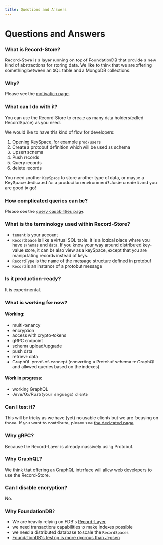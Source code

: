 ```yaml
---
title: Questions and Answers
---
```


# Questions and Answers

### What is Record-Store?

Record-Store is a layer running on top of FoundationDB that provide a new kind of abstractions for storing data. We like to think that we are offering something between an SQL table and a MongoDB collections.

### Why?

Please see the [motivation page](/motivations).

### What can I do with it?

You can use the Record-Store to create as many data holders(called RecordSpace) as you need.

We would like to have this kind of flow for developers:

1. Opening KeySpace, for example `prod/users`
2. Create a protobuf definition which will be used as schema
3. Upsert schema
4. Push records
5. Query records
6. delete records

You need another `KeySpace` to store another type of data, or maybe a KeySpace dedicated for a production environment? Juste create it and you are good to go!

### How complicated queries can be?

Please see the [query capabilities page](/query-capabilities).

### What is the terminology used within Record-Store?

* `tenant` is your account
* `RecordSpace` is like a virtual SQL table, it is a logical place where you have `schemas` and `data`. If you know your way around distributed key-value store, it can be also view as a keySpace, except that you are manipulating records instead of keys.
* `RecordType` is the name of the message structure defined in protobuf
* `Record` is an instance of a protobuf message

### Is it production-ready?

It is experimental.

### What is working for now?

#### Working:

* multi-tenancy
* encryption
* access with crypto-tokens
* gRPC endpoint
* schema upload/upgrade
* push data
* retrieve data
* GraphQL proof-of-concept (converting a Protobuf schema to GraphQL and allowed queries based on the indexes)

#### Work in progress:

* working GraphQL
* Java/Go/Rust/(your language) clients

### Can I test it?

This will be tricky as we have (yet) no usable clients but we are focusing on those. If you want to contribute, please see [the dedicated page](/write-client).

### Why gRPC?

Because the Record-Layer is already massively using Protobuf.

### Why GraphQL?

We think that offering an GraphQL interface will allow web developers to use the Record-Store.

### Can I disable encryption?

No.

### Why FoundationDB?

* We are heavily relying on FDB's [Record-Layer](https://github.com/foundationdb/fdb-record-layer/)
* we need transactions capabilities to make indexes possible
* we need a distributed database to scale the `RecordSpaces`
* [FoundationDB's testing is more rigorous than Jepsen](https://twitter.com/aphyr/status/405017101804396546?s=20)
